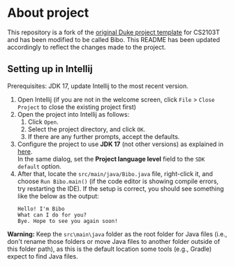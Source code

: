 # About project

This repository is a fork of the [original Duke project template](https://github.com/nus-cs2103-AY2425S2/ip) for CS2103T and has been modified to be called Bibo.
This README has been updated accordingly to reflect the changes made to the project.

## Setting up in Intellij

Prerequisites: JDK 17, update Intellij to the most recent version.

1. Open Intellij (if you are not in the welcome screen, click `File` > `Close Project` to close the existing project first)
1. Open the project into Intellij as follows:
   1. Click `Open`.
   1. Select the project directory, and click `OK`.
   1. If there are any further prompts, accept the defaults.
1. Configure the project to use **JDK 17** (not other versions) as explained in [here](https://www.jetbrains.com/help/idea/sdk.html#set-up-jdk).<br>
   In the same dialog, set the **Project language level** field to the `SDK default` option.
1. After that, locate the `src/main/java/Bibo.java` file, right-click it, and choose `Run Bibo.main()` (if the code editor is showing compile errors, try restarting the IDE). If the setup is correct, you should see something like the below as the output:
   ```
   Hello! I'm Bibo
   What can I do for you?
   Bye. Hope to see you again soon! 
   ```

**Warning:** Keep the `src\main\java` folder as the root folder for Java files (i.e., don't rename those folders or move Java files to another folder outside of this folder path), as this is the default location some tools (e.g., Gradle) expect to find Java files.
